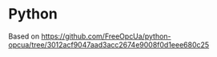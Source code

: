 # Python
Based on https://github.com/FreeOpcUa/python-opcua/tree/3012acf9047aad3acc2674e9008f0d1eee680c25
